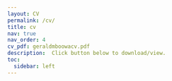 ```yaml
---
layout: CV
permalink: /cv/
title: cv
nav: true
nav_order: 4
cv_pdf: geraldmboowacv.pdf
description:  Click button below to download/view.
toc:
  sidebar: left
---
```

